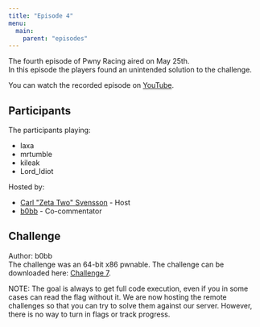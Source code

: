 ```yaml
---
title: "Episode 4"
menu:
  main:
    parent: "episodes"
---
```


The fourth episode of Pwny Racing aired on May 25th.  
In this episode the players found an unintended solution to the challenge.

You can watch the recorded episode on [YouTube](https://www.youtube.com/watch?v=S2H_ma6LLkE).

## Participants

The participants playing:

* laxa
* mrtumble
* kileak
* Lord_Idiot

Hosted by:

* [Carl "Zeta Two" Svensson](https://twitter.com/ZetaTwo) - Host
* [b0bb](https://twitter.com/0xb0bb) - Co-commentator

## Challenge

Author: b0bb  
The challenge was an 64-bit x86 pwnable. The challenge can be downloaded here: [Challenge 7](/challenges/chall7-dist.tgz).  

NOTE: The goal is always to get full code execution, even if you in some cases can read the flag without it. We are now hosting the remote challenges so that you can try to solve them against our server. However, there is no way to turn in flags or track progress.

